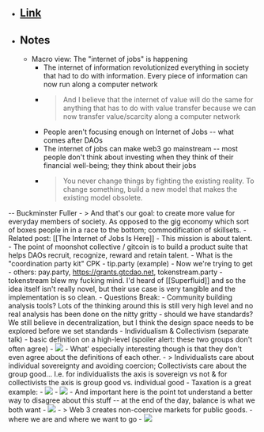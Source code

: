 - ## [Link](https://owocki.com/transcending-differences-individualism-collectivism/)
- ## Notes
    - Macro view: The "internet of jobs" is happening
        - The internet of information revolutionized everything in society that had to do with information. Every piece of information can now run along a computer network
        - > And I believe that the internet of value will do the same for anything that has to do with value transfer because we can now transfer value/scarcity along a computer network
        - People aren't focusing enough on Internet of Jobs -- what comes after DAOs
        - The internet of jobs can make web3 go mainstream -- most people don't think about investing when they think of their financial well-being; they think about their jobs
        - > You never change things by fighting the existing reality. To change something, build a new model that makes the existing model obsolete.

-- Buckminster Fuller
        - > And that's our goal: to create more value for everyday members of society.  As opposed to the gig economy which sort of boxes people in in a race to the bottom; commodification of skillsets.
        - Related post: [[The Internet of Jobs Is Here]]
    - This mission is about talent.
        - The point of moonshot collective / gitcoin is to build a product suite that helps DAOs recruit, recognize, reward and retain talent.
    - What is the "coordination party kit" CPK
        - tip.party (example)
        - Now we're trying to get 
        - others: pay.party, https://grants.gtcdao.net, tokenstream.party
            - tokenstream blew my fucking mind. I'd heard of [[Superfluid]] and so the idea itself isn't really novel, but their use case is very tangible and the implementation is so clean.
        - Questions Break:
            - Community building analysis tools? Lots of the thinking around this is still very high level and no real analysis has been done on the nitty gritty
            - should we have standards? We still believe in decentralization, but I think the design space needs to be explored before we set standards
    - Individualism & Collectivism (separate talk)
        - basic definition on a high-level (spoiler alert: these two groups don't often agree)
            - ![](https://firebasestorage.googleapis.com/v0/b/firescript-577a2.appspot.com/o/imgs%2Fapp%2Fsecond-jeff%2F5a7znRgmkZ.50.24%20PM.png?alt=media&token=e158763d-7afc-4c12-8768-caaf77299854)
        - What' especially interesting though is that they don't even agree about the definitions of each other.
            - > Individualists care about individual sovereignty and avoiding coercion; Collectivists care about the group good... I.e. for individualists the axis is sovereign vs not & for collectivists the axis is group good vs. individual good
        - Taxation is a great example:
            - ![](https://firebasestorage.googleapis.com/v0/b/firescript-577a2.appspot.com/o/imgs%2Fapp%2Fsecond-jeff%2FpJ714X4Ru_.55.58%20PM.png?alt=media&token=41c7f834-3a44-4774-b052-4b3455e8f144)
            - ![](https://firebasestorage.googleapis.com/v0/b/firescript-577a2.appspot.com/o/imgs%2Fapp%2Fsecond-jeff%2Fr-4DutIOZC.56.46%20PM.png?alt=media&token=9eac6cc4-e290-474f-b0fc-009db58d4fe6)
        - And important here is the point tot understand a better way to disagree about this stuff -- at the end of the day, balance is what we both want
            - ![](https://firebasestorage.googleapis.com/v0/b/firescript-577a2.appspot.com/o/imgs%2Fapp%2Fsecond-jeff%2Fs80iBAl0HS.58.15%20PM.png?alt=media&token=320ceb80-10a5-4433-9639-15d57d6bf561)
        - > Web 3 creates non-coercive markets for public goods.
        - where we are and where we want to go
            - ![](https://firebasestorage.googleapis.com/v0/b/firescript-577a2.appspot.com/o/imgs%2Fapp%2Fsecond-jeff%2FYeOTcaAet9.03.28%20PM.png?alt=media&token=789102d7-60c3-4130-80d8-c7cd1344bc1a)
